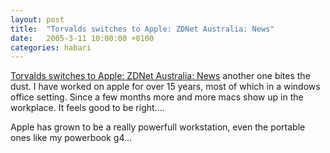 ```yaml
---
layout: post
title:  "Torvalds switches to Apple: ZDNet Australia: News"
date:   2005-3-11 10:00:00 +0100
categories: habari
---
```

<a href="http://www.zdnet.com.au/news/0,39023165,39183867,00.htm">Torvalds switches to Apple: ZDNet Australia: News</a> another one bites the dust. I have worked on apple for over 15 years, most of which in a windows office setting. Since a few months more and more macs show up in the workplace. It feels good to be right....

Apple has grown to be a really powerfull workstation, even the portable ones like my powerbook g4...